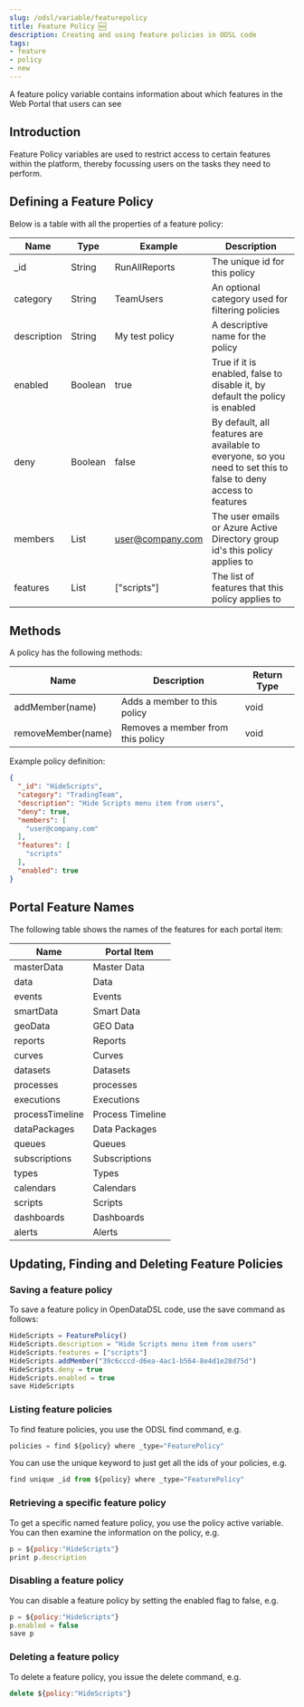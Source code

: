 ```yaml
---
slug: /odsl/variable/featurepolicy
title: Feature Policy 🆕
description: Creating and using feature policies in ODSL code
tags:
- feature
- policy
- new
---
```


A feature policy variable contains information about which features in the Web Portal that users can see

## Introduction

Feature Policy variables are used to restrict access to certain features within the platform, thereby focussing users on the tasks they need to perform.

## Defining a Feature Policy

Below is a table with all the properties of a feature policy:

|**Name**|**Type**|**Example**|**Description**|
|-|-|-|-|
|_id|String|RunAllReports|The unique id for this policy|
|category|String|TeamUsers|An optional category used for filtering policies|
|description|String|My test policy|A descriptive name for the policy|
|enabled|Boolean|true|True if it is enabled, false to disable it, by default the policy is enabled|
|deny|Boolean|false|By default, all features are available to everyone, so you need to set this to false to deny access to features|
|members|List|user@company.com|The user emails or Azure Active Directory group id's this policy applies to|
|features|List|\["scripts"\]|The list of features that this policy applies to|

## Methods

A policy has the following methods:

|**Name**|**Description**|**Return Type**|
|-|-|-|
|addMember(name)|Adds a member to this policy|void|
|removeMember(name)|Removes a member from this policy|void|

Example policy definition:
```json
{
  "_id": "HideScripts",
  "category": "TradingTeam",
  "description": "Hide Scripts menu item from users",
  "deny": true,
  "members": [
    "user@company.com"
  ],
  "features": [
    "scripts"
  ],
  "enabled": true
}
```

## Portal Feature Names
The following table shows the names of the features for each portal item:

|**Name**|**Portal Item**|
|-|-|
|masterData|Master Data|
|data|Data|
|events|Events|
|smartData|Smart Data|
|geoData|GEO Data|
|reports|Reports|
|curves|Curves|
|datasets|Datasets|
|processes|processes|
|executions|Executions|
|processTimeline|Process Timeline|
|dataPackages|Data Packages|
|queues|Queues|
|subscriptions|Subscriptions|
|types|Types|
|calendars|Calendars|
|scripts|Scripts|
|dashboards|Dashboards|
|alerts|Alerts|


## Updating, Finding and Deleting Feature Policies

### Saving a feature policy

To save a feature policy in OpenDataDSL code, use the save command as follows:
```js
HideScripts = FeaturePolicy()
HideScripts.description = "Hide Scripts menu item from users"
HideScripts.features = ["scripts"]
HideScripts.addMember("39c6cccd-d6ea-4ac1-b564-8e4d1e28d75d")
HideScripts.deny = true
HideScripts.enabled = true
save HideScripts
```

### Listing feature policies

To find feature policies, you use the ODSL find command, e.g.
```js
policies = find ${policy} where _type="FeaturePolicy"
```
You can use the unique keyword to just get all the ids of your policies, e.g.
```js
find unique _id from ${policy} where _type="FeaturePolicy"
```

### Retrieving a specific feature policy

To get a specific named feature policy, you use the policy active variable. 
You can then examine the information on the policy, e.g.
```js
p = ${policy:"HideScripts"}
print p.description
```

### Disabling a feature policy
You can disable a feature policy by setting the enabled flag to false, e.g.
```js
p = ${policy:"HideScripts"}
p.enabled = false
save p
```


### Deleting a feature policy

To delete a feature policy, you issue the delete command, e.g.
```js
delete ${policy:"HideScripts"}
```
